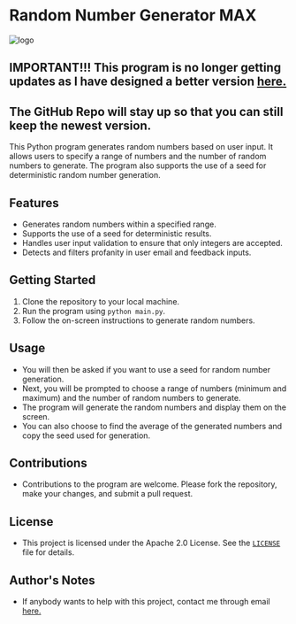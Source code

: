 # Random Number Generator MAX
![logo](/noncode/logo.png)

## IMPORTANT!!! This program is no longer getting updates as I have designed a better version [here.](https://github.com/randomdude79/RNG-Lite)
## The GitHub Repo will stay up so that you can still keep the newest version.
This Python program generates random numbers based on user input. It allows users to specify a range of numbers and the number of random numbers to generate. The program also supports the use of a seed for deterministic random number generation.

## Features

- Generates random numbers within a specified range.
- Supports the use of a seed for deterministic results.
- Handles user input validation to ensure that only integers are accepted.
- Detects and filters profanity in user email and feedback inputs.

## Getting Started

1. Clone the repository to your local machine.
3. Run the program using `python main.py`.
4. Follow the on-screen instructions to generate random numbers.

## Usage

- You will then be asked if you want to use a seed for random number generation.
- Next, you will be prompted to choose a range of numbers (minimum and maximum) and the number of random numbers to generate.
- The program will generate the random numbers and display them on the screen.
- You can also choose to find the average of the generated numbers and copy the seed used for generation.

## Contributions

- Contributions to the program are welcome. Please fork the repository, make your changes, and submit a pull request.

## License

- This project is licensed under the Apache 2.0 License. See the [`LICENSE`](LICENSE) file for details.

## Author's Notes
- If anybody wants to help with this project, contact me through email [here.](https://mail.google.com/mail/u/0/?fs=1&to=sashapbaranov@gmail.com&tf=cm)

